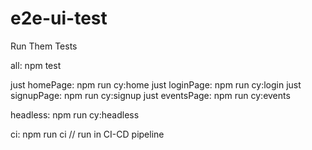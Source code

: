 # e2e-ui-test

Run Them Tests

all: npm test

just homePage: npm run cy:home
just loginPage: npm run cy:login
just signupPage: npm run cy:signup
just eventsPage: npm run cy:events

headless: npm run cy:headless

ci: npm run ci // run in CI-CD pipeline

